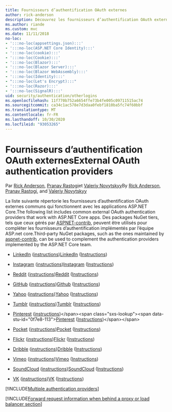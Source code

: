 ```yaml
---
title: Fournisseurs d’authentification OAuth externes
author: rick-anderson
description: Découvrez les fournisseurs d’authentification OAuth externes qui fonctionnent avec les applications ASP.NET Core.
ms.author: riande
ms.custom: mvc
ms.date: 11/11/2018
no-loc:
- ':::no-loc(appsettings.json):::'
- ':::no-loc(ASP.NET Core Identity):::'
- ':::no-loc(cookie):::'
- ':::no-loc(Cookie):::'
- ':::no-loc(Blazor):::'
- ':::no-loc(Blazor Server):::'
- ':::no-loc(Blazor WebAssembly):::'
- ':::no-loc(Identity):::'
- ":::no-loc(Let's Encrypt):::"
- ':::no-loc(Razor):::'
- ':::no-loc(SignalR):::'
uid: security/authentication/otherlogins
ms.openlocfilehash: 11f770b752a6654ffe73b4fe005c09711515ac74
ms.sourcegitcommit: ca34c1ac578e7d3daa0febf1810ba5fc74f60bbf
ms.translationtype: MT
ms.contentlocale: fr-FR
ms.lasthandoff: 10/30/2020
ms.locfileid: "93053265"
---
```

# <a name="external-oauth-authentication-providers"></a><span data-ttu-id="0f7e8-103">Fournisseurs d’authentification OAuth externes</span><span class="sxs-lookup"><span data-stu-id="0f7e8-103">External OAuth authentication providers</span></span>

<span data-ttu-id="0f7e8-104">Par [Rick Anderson](https://twitter.com/RickAndMSFT), [Pranav Rastogi](https://github.com/rustd)et [Valeriy Novytskyy](https://github.com/01binary)</span><span class="sxs-lookup"><span data-stu-id="0f7e8-104">By [Rick Anderson](https://twitter.com/RickAndMSFT), [Pranav Rastogi](https://github.com/rustd), and [Valeriy Novytskyy](https://github.com/01binary)</span></span>

<span data-ttu-id="0f7e8-105">La liste suivante répertorie les fournisseurs d’authentification OAuth externes communs qui fonctionnent avec les applications ASP.NET Core.</span><span class="sxs-lookup"><span data-stu-id="0f7e8-105">The following list includes common external OAuth authentication providers that work with ASP.NET Core apps.</span></span> <span data-ttu-id="0f7e8-106">Des packages NuGet tiers, tels que ceux gérés par [ASPNET-contrib](https://www.nuget.org/packages?q=owners%3Aaspnet-contrib+title%3AOAuth), peuvent être utilisés pour compléter les fournisseurs d’authentification implémentés par l’équipe ASP.net core.</span><span class="sxs-lookup"><span data-stu-id="0f7e8-106">Third-party NuGet packages, such as the ones maintained by [aspnet-contrib](https://www.nuget.org/packages?q=owners%3Aaspnet-contrib+title%3AOAuth), can be used to complement the authentication providers implemented by the ASP.NET Core team.</span></span>

* <span data-ttu-id="0f7e8-107">[LinkedIn](https://www.linkedin.com/developer/apps) ([instructions](https://developer.linkedin.com/docs/oauth2))</span><span class="sxs-lookup"><span data-stu-id="0f7e8-107">[LinkedIn](https://www.linkedin.com/developer/apps) ([Instructions](https://developer.linkedin.com/docs/oauth2))</span></span>

* <span data-ttu-id="0f7e8-108">[Instagram](https://www.instagram.com/developer/register/) ([instructions](https://www.instagram.com/developer/authentication/))</span><span class="sxs-lookup"><span data-stu-id="0f7e8-108">[Instagram](https://www.instagram.com/developer/register/) ([Instructions](https://www.instagram.com/developer/authentication/))</span></span>

* <span data-ttu-id="0f7e8-109">[Reddit](https://www.reddit.com/login?dest=https%3A%2F%2Fwww.reddit.com%2Fprefs%2Fapps) ([instructions](https://github.com/reddit/reddit/wiki/OAuth2-Quick-Start-Example))</span><span class="sxs-lookup"><span data-stu-id="0f7e8-109">[Reddit](https://www.reddit.com/login?dest=https%3A%2F%2Fwww.reddit.com%2Fprefs%2Fapps) ([Instructions](https://github.com/reddit/reddit/wiki/OAuth2-Quick-Start-Example))</span></span>

* <span data-ttu-id="0f7e8-110">[GitHub](https://github.com/login?return_to=https%3A%2F%2Fgithub.com%2Fsettings%2Fapplications%2Fnew) ([instructions](https://developer.github.com/v3/oauth/))</span><span class="sxs-lookup"><span data-stu-id="0f7e8-110">[Github](https://github.com/login?return_to=https%3A%2F%2Fgithub.com%2Fsettings%2Fapplications%2Fnew) ([Instructions](https://developer.github.com/v3/oauth/))</span></span>

* <span data-ttu-id="0f7e8-111">[Yahoo](https://login.yahoo.com/config/login?src=devnet&.done=http%3A%2F%2Fdeveloper.yahoo.com%2Fapps%2Fcreate%2F) ([instructions](https://developer.yahoo.com/bbauth/user.html))</span><span class="sxs-lookup"><span data-stu-id="0f7e8-111">[Yahoo](https://login.yahoo.com/config/login?src=devnet&.done=http%3A%2F%2Fdeveloper.yahoo.com%2Fapps%2Fcreate%2F) ([Instructions](https://developer.yahoo.com/bbauth/user.html))</span></span>

* <span data-ttu-id="0f7e8-112">[Tumblr](https://www.tumblr.com/oauth/apps) ([instructions](https://www.tumblr.com/docs/api/v2#auth))</span><span class="sxs-lookup"><span data-stu-id="0f7e8-112">[Tumblr](https://www.tumblr.com/oauth/apps) ([Instructions](https://www.tumblr.com/docs/api/v2#auth))</span></span>

* <span data-ttu-id="0f7e8-113">[Pinterest](https://www.pinterest.com/login/?next=http%3A%2F%2Fdevsite%2Fapps%2F) ([instructions](https://developers.pinterest.com/docs/api/overview/?))</span><span class="sxs-lookup"><span data-stu-id="0f7e8-113">[Pinterest](https://www.pinterest.com/login/?next=http%3A%2F%2Fdevsite%2Fapps%2F) ([Instructions](https://developers.pinterest.com/docs/api/overview/?))</span></span>

* <span data-ttu-id="0f7e8-114">[Pocket](https://getpocket.com/developer/apps/new) ([instructions](https://getpocket.com/developer/docs/authentication))</span><span class="sxs-lookup"><span data-stu-id="0f7e8-114">[Pocket](https://getpocket.com/developer/apps/new) ([Instructions](https://getpocket.com/developer/docs/authentication))</span></span>

* <span data-ttu-id="0f7e8-115">[Flickr](https://www.flickr.com/services/apps/create) ([instructions](https://www.flickr.com/services/api/auth.oauth.html))</span><span class="sxs-lookup"><span data-stu-id="0f7e8-115">[Flickr](https://www.flickr.com/services/apps/create) ([Instructions](https://www.flickr.com/services/api/auth.oauth.html))</span></span>

* <span data-ttu-id="0f7e8-116">[Dribble](https://dribbble.com/signup) ([instructions](https://developer.dribbble.com/v1/oauth/))</span><span class="sxs-lookup"><span data-stu-id="0f7e8-116">[Dribble](https://dribbble.com/signup) ([Instructions](https://developer.dribbble.com/v1/oauth/))</span></span>

* <span data-ttu-id="0f7e8-117">[Vimeo](https://vimeo.com/join) ([instructions](https://developer.vimeo.com/api/authentication))</span><span class="sxs-lookup"><span data-stu-id="0f7e8-117">[Vimeo](https://vimeo.com/join) ([Instructions](https://developer.vimeo.com/api/authentication))</span></span>

* <span data-ttu-id="0f7e8-118">[SoundCloud](https://soundcloud.com/you/apps/new) ([instructions](https://developers.soundcloud.com/blog/we-love-oauth-2))</span><span class="sxs-lookup"><span data-stu-id="0f7e8-118">[SoundCloud](https://soundcloud.com/you/apps/new) ([Instructions](https://developers.soundcloud.com/blog/we-love-oauth-2))</span></span>

* <span data-ttu-id="0f7e8-119">[VK](https://vk.com/apps?act=manage) ([instructions](https://vk.com/pages?oid=-17680044&p=Authorizing_Sites))</span><span class="sxs-lookup"><span data-stu-id="0f7e8-119">[VK](https://vk.com/apps?act=manage) ([Instructions](https://vk.com/pages?oid=-17680044&p=Authorizing_Sites))</span></span>

[!INCLUDE[Multiple authentication providers](includes/chain-auth-providers.md)]

[!INCLUDE[Forward request information when behind a proxy or load balancer section](includes/forwarded-headers-middleware.md)]
